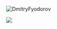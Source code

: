 <p><img src="https://github-readme-stats.vercel.app/api?username=DmitryFyodorov&theme=gotham&show_icons=true" alt="DmitryFyodorov"> </p> 
<p><img src="https://github-readme-stats.vercel.app/api/top-langs/?username=DmitryFyodorov&theme=gotham&layout=compact&show_icons=true"></p>
